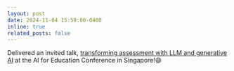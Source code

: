 ```yaml
---
layout: post
date: 2024-11-04 15:59:00-0400
inline: true
related_posts: false
---
```


Delivered an invited talk, [transforming assessment with LLM and generative AI](https://www.ntu.edu.sg/mae/ai-education-singapore-2024/speakers/dr-jiangang-hao) at the AI for Education Conference in Singapore!:smile:
